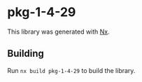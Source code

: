 # pkg-1-4-29

This library was generated with [Nx](https://nx.dev).

## Building

Run `nx build pkg-1-4-29` to build the library.
